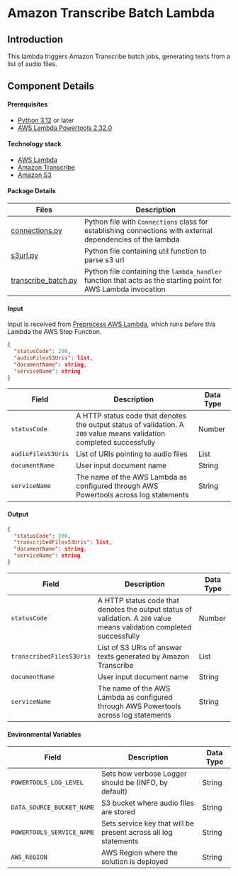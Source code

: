 # Amazon Transcribe Batch Lambda

## Introduction

This lambda triggers Amazon Transcribe batch jobs, generating texts from a list of audio files.

## Component Details
#### Prerequisites
* [Python 3.12](https://www.python.org/downloads/release/python-3120/) or later
* [AWS Lambda Powertools 2.32.0](https://docs.powertools.aws.dev/lambda/python/2.32.0/)

#### Technology stack
- [AWS Lambda](https://aws.amazon.com/lambda/)
- [Amazon Transcribe](https://aws.amazon.com/transcribe/)
- [Amazon S3](https://aws.amazon.com/s3/)

#### Package Details

| Files                                                                    | Description                                                                                                                                                                                                                          |
| ------------------------------------------------------------------------ | ------------------------------------------------------------------------------------------------------------------------------------------------------------------------------------------------------------------------------------ |
| [connections.py](connections.py)                                         | Python file with `Connections` class for establishing connections with external dependencies of the lambda                                                                                                                           |
| [s3url.py](s3url.py)         | Python file containing util function to parse s3 url                                                   |
| [transcribe_batch.py](transcribe_batch.py) | Python file containing the `lambda_handler` function that acts as the starting point for AWS Lambda invocation                                                                                                                       |


#### Input

Input is received from [Preprocess AWS Lambda](../../preprocess), which runs before this Lambda the AWS Step Function.

```json
{
  "statusCode": 200,
  "audioFilesS3Uris": list,
  "documentName": string,
  "serviceName": string
}

```
| Field            | Description                                                                                                            | Data Type |
| ---------------- | ---------------------------------------------------------------------------------------------------------------------- | --------- |
| `statusCode`     | A HTTP status code that denotes the output status of validation. A `200` value means validation completed successfully | Number    |
| `audioFilesS3Uris`        | List of URIs pointing to audio files                                                             | List   |
| `documentName` | User input document name                               | String    |
| `serviceName`    | The name of the AWS Lambda as configured through AWS Powertools across log statements                                                                 | String    |


#### Output

```json
{
  "statusCode": 200,
  "transcribedFilesS3Uris": list,
  "documentName": string,
  "serviceName": string
}

```

| Field            | Description                                                                                                            | Data Type |
| ---------------- | ---------------------------------------------------------------------------------------------------------------------- | --------- |
| `statusCode`     | A HTTP status code that denotes the output status of validation. A `200` value means validation completed successfully | Number    |
| `transcribedFilesS3Uris` | List of S3 URIs of answer texts generated by Amazon Transcribe                              | List    |
| `documentName`        | User input document name                                                             | String   |
| `serviceName`    | The name of the AWS Lambda as configured through AWS Powertools across log statements                                                                 | String    |

#### Environmental Variables

| Field                          | Description                                                                              | Data Type |
| ------------------------------ | ---------------------------------------------------------------------------------------- | --------- |
| `POWERTOOLS_LOG_LEVEL`         | Sets how verbose Logger should be (INFO, by default)                                     | String    |
| `DATA_SOURCE_BUCKET_NAME` | S3 bucket where audio files are stored                              | String    |
| `POWERTOOLS_SERVICE_NAME`      | Sets service key that will be present across all log statements                          | String    |
| `AWS_REGION`      | AWS Region where the solution is deployed                          | String    |
